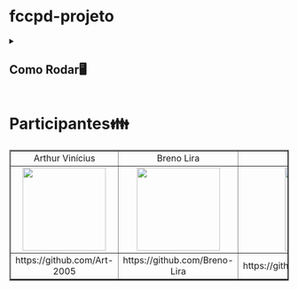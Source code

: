 # fccpd-projeto
<details>
<summary><h2>Como Rodar🖥️</h2></summary>
<ul>
  <h2> 1. Primeramente é necessario rodar o server </h2>
       
      python server.py
      
  <h2> 2. Divida o terminal e rode esse comando para criar um servidor simples na porta desejada (Nesse caso a 8000) </h2>
       
      python -m http.server 8000

  <h2> 3. Divida o terminal e rode o client </h2>

     python client.py
  
  <h2> 4. Abra o seu navegador e entre no servidor local </h2>
       
      http://localhost:8000/

  <h2> OBS‼️ Se quiser simular uma comunicação entre 2 usuarios, abra o mesmo servidor em uma nova aba do navegador </h2>
      
      http://localhost:8000/

</ul>
</details>

<h1> Participantes👪</h1>

<div align="center">
  <table border="2">
    <tr>
        <td align="center">Arthur Vinícius</td>
        <td align="center">Breno Lira</td>
        <td align="center">Lucas de Holanda</td>
        <td align="center">Anderson Gomes</td>
        <td align="center">Felipe Nunes</td>
        <td align="center">Artur Souto Maior</td>
    </tr>
    <tr>
        <td align="center"><img src="https://github.com/AndG087/Projeto-de-FDS/assets/142419627/ee4d0a6a-45df-41bb-bd38-71cb17538edc" width="150"></td>
        <td align="center"><img src="https://github.com/AndG087/Projeto-de-FDS/assets/142419627/22b74108-f0a6-4b44-812a-4801a5293dc6" width="150"></td>
        <td align="center"><img src="https://github.com/AndG087/Projeto-de-FDS/assets/142419627/f32202d0-11a7-4441-9066-0cea637c615d" width="150"></td>
        <td align="center"><img src="https://github.com/AndG087/Projeto-de-FDS/assets/142419627/9e367ee6-7875-4c1f-9d52-ce518143deec" width="150"></td>
        <td align="center"><img src="https://github.com/AndG087/Projeto-de-FDS/assets/142419627/241052f5-0ce5-4bdf-b633-3813efadad2c" width="150"></td>
        <td align="center"><img src="https://avatars.githubusercontent.com/u/134516887?v=4" width="150"></td>
    </tr>
    <tr>
        <td align="center">https://github.com/Art-2005</td>
        <td align="center">https://github.com/Breno-Lira</td>
        <td align="center">https://github.com/LucasHolandaBarros</td>
        <td align="center">https://github.com/AndG087</td>
        <td align="center">https://github.com/FelipeNMorgado</td>
        <td align="center">https://github.com/ArturSouto</td>
    </tr>
  </table>
</div>
